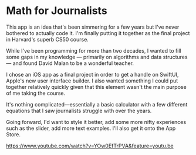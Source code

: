 # Math for Journalists

This app is an idea that's been simmering for a few years but I've never bothered to actually code it. I'm finally putting it together as the final project in Harvard's superb CS50 course.

While I've been programming for more than two decades, I wanted to fill some gaps in my knowledge — primarily on algorithms and data structures — and found David Malan to be a wonderful teacher. 

I chose an iOS app as a final project in order to get a handle on SwiftUI, Apple's new user interface builder. I also wanted something I could put together relatively quickly given that this element wasn't the main purpose of me taking the course.

It's nothing complicated—essentially a basic calculator with a few different equations that I saw journalists struggle with over the years.

Going forward, I'd want to style it better, add some more nifty experiences such as the slider, add more text examples. I'll also get it onto the App Store.

https://www.youtube.com/watch?v=YOw0EfTrPVA&feature=youtu.be
